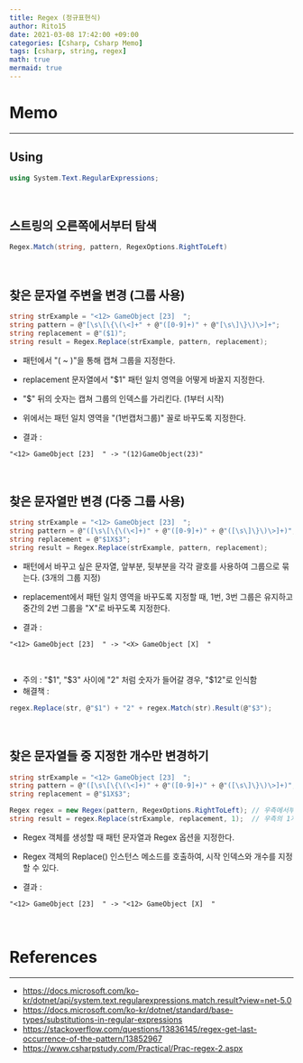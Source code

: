 ```yaml
---
title: Regex (정규표현식)
author: Rito15
date: 2021-03-08 17:42:00 +09:00
categories: [Csharp, Csharp Memo]
tags: [csharp, string, regex]
math: true
mermaid: true
---
```


# Memo
---

## Using

```cs
using System.Text.RegularExpressions;
```

<br>

## 스트링의 오른쪽에서부터 탐색

```cs
Regex.Match(string, pattern, RegexOptions.RightToLeft)
```

<br>

## 찾은 문자열 주변을 변경 (그룹 사용)

```cs
string strExample = "<12> GameObject [23]  ";
string pattern = @"[\s\[\{\(\<]+" + @"([0-9]+)" + @"[\s\]\}\)\>]+";
string replacement = @"($1)";
string result = Regex.Replace(strExample, pattern, replacement);
```

- 패턴에서 "( ~ )"을 통해 캡쳐 그룹을 지정한다.

- replacement 문자열에서 "$1" 패턴 일치 영역을 어떻게 바꿀지 지정한다.

- "$" 뒤의 숫자는 캡쳐 그룹의 인덱스를 가리킨다. (1부터 시작)

- 위에서는 패턴 일치 영역을 "(1번캡처그룹)" 꼴로 바꾸도록 지정한다.

- 결과 : 

```
"<12> GameObject [23]  " -> "(12)GameObject(23)"
```

<br>

## 찾은 문자열만 변경 (다중 그룹 사용)

```cs
string strExample = "<12> GameObject [23]  ";
string pattern = @"([\s\[\{\(\<]+)" + @"([0-9]+)" + @"([\s\]\}\)\>]+)";
string replacement = @"$1X$3";
string result = Regex.Replace(strExample, pattern, replacement);
```

- 패턴에서 바꾸고 싶은 문자열, 앞부분, 뒷부분을 각각 괄호를 사용하여 그룹으로 묶는다. (3개의 그룹 지정)

- replacement에서 패턴 일치 영역을 바꾸도록 지정할 때, 1번, 3번 그룹은 유지하고 중간의 2번 그룹을 "X"로 바꾸도록 지정한다.

- 결과 : 

```
"<12> GameObject [23]  " -> "<X> GameObject [X]  "
```

<br>

- 주의 : "$1", "$3" 사이에 "2" 처럼 숫자가 들어갈 경우, "$12"로 인식함
- 해결책 : 

```cs
regex.Replace(str, @"$1") + "2" + regex.Match(str).Result(@"$3");
```


<br>

## 찾은 문자열들 중 지정한 개수만 변경하기

```cs
string strExample = "<12> GameObject [23]  ";
string pattern = @"([\s\[\{\(\<]+)" + @"([0-9]+)" + @"([\s\]\}\)\>]+)";
string replacement = @"$1X$3";

Regex regex = new Regex(pattern, RegexOptions.RightToLeft); // 우측에서부터 매치
string result = regex.Replace(strExample, replacement, 1);  // 우측의 1개만 변경
```

- Regex 객체를 생성할 때 패턴 문자열과 Regex 옵션을 지정한다.

- Regex 객체의 Replace() 인스턴스 메소드를 호출하여, 시작 인덱스와 개수를 지정할 수 있다.

- 결과 : 

```
"<12> GameObject [23]  " -> "<12> GameObject [X]  "
```

<br>

# References
---
- <https://docs.microsoft.com/ko-kr/dotnet/api/system.text.regularexpressions.match.result?view=net-5.0>
- <https://docs.microsoft.com/ko-kr/dotnet/standard/base-types/substitutions-in-regular-expressions>
- <https://stackoverflow.com/questions/13836145/regex-get-last-occurrence-of-the-pattern/13852967>
- <https://www.csharpstudy.com/Practical/Prac-regex-2.aspx>